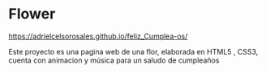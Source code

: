 # Flower
https://adrielcelsorosales.github.io/feliz_Cumplea-os/

Este proyecto es una pagina web de una flor, elaborada en HTML5 , CSS3, cuenta con animacion y música para un saludo de cumpleaños 
